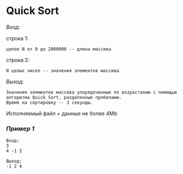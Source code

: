 # **Quick Sort**

*Вход*:

строка 1:

	целое N от 0 до 2000000 -- длина массива

строка 2:

	N целых чисел -- значения элементов массива

*Выход*:

	Значения элементов массива упорядоченные по возрастанию с помощью алгоритма Quick Sort, разделенные пробелами.
	Время на сортировку -- 3 секунды.


Исполняемый файл + данные не более 4Mb

### *Пример 1*

	Вход:
	3
	4 -1 2
	
	Выход:
	-1 2 4


